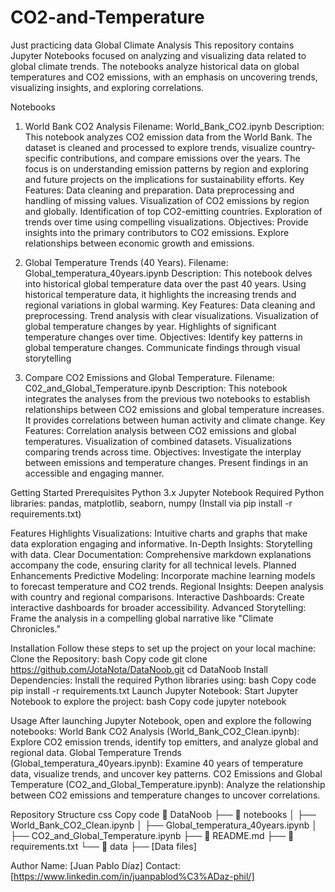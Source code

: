 # CO2-and-Temperature
Just practicing data
Global Climate Analysis
This repository contains Jupyter Notebooks focused on analyzing and visualizing data related to global climate trends. The notebooks analyze historical data on global temperatures and CO2 emissions, with an emphasis on uncovering trends, visualizing insights, and exploring correlations.
 

Notebooks
1. World Bank CO2 Analysis
Filename: World_Bank_CO2.ipynb
Description:
 This notebook analyzes CO2 emission data from the World Bank. The dataset is cleaned and processed to explore trends, visualize country-specific contributions, and compare emissions over the years. The focus is on understanding emission patterns by region and exploring and future projects on the implications for sustainability efforts.
Key Features:
Data cleaning and preparation.
Data preprocessing and handling of missing values.
Visualization of CO2 emissions by region and globally.
Identification of top CO2-emitting countries.
Exploration of trends over time using compelling visualizations.
Objectives:
Provide insights into the primary contributors to CO2 emissions.
Explore relationships between economic growth and emissions.
 

2. Global Temperature Trends (40 Years).
Filename: Global_temperatura_40years.ipynb
Description:
 This notebook delves into historical global temperature data over the past 40 years. Using historical temperature data, it highlights the increasing trends and regional variations in global warming.
Key Features:
Data cleaning and preprocessing.
Trend analysis with clear visualizations.
Visualization of global temperature changes by year.
Highlights of significant temperature changes over time.
Objectives:
Identify key patterns in global temperature changes.
Communicate findings through visual storytelling

3. Compare CO2 Emissions and Global Temperature.
Filename: C02_and_Global_Temperature.ipynb
Description:
 This notebook integrates the analyses from the previous two notebooks to establish relationships between CO2 emissions and global temperature increases. It provides correlations between human activity and climate change.
Key Features:
Correlation analysis between CO2 emissions and global temperatures.
Visualization of combined datasets.
Visualizations comparing trends across time.
Objectives:
Investigate the interplay between emissions and temperature changes.
Present findings in an accessible and engaging manner.

Getting Started
Prerequisites
Python 3.x
Jupyter Notebook
Required Python libraries: pandas, matplotlib, seaborn, numpy (Install via pip install -r requirements.txt)
 
 
Features
Highlights
Visualizations: Intuitive charts and graphs that make data exploration engaging and informative.
In-Depth Insights: Storytelling with data.
Clear Documentation: Comprehensive markdown explanations accompany the code, ensuring clarity for all technical levels.
Planned Enhancements
Predictive Modeling: Incorporate machine learning models to forecast temperature and CO2 trends.
Regional Insights: Deepen analysis with country and regional comparisons.
Interactive Dashboards: Create interactive dashboards for broader accessibility.
Advanced Storytelling: Frame the analysis in a compelling global narrative like "Climate Chronicles."

Installation
Follow these steps to set up the project on your local machine:
Clone the Repository:
bash
Copy code
git clone https://github.com/JotaNota/DataNoob.git
cd DataNoob
Install Dependencies: Install the required Python libraries using:
bash
Copy code
pip install -r requirements.txt
Launch Jupyter Notebook: Start Jupyter Notebook to explore the project:
bash
Copy code
jupyter notebook

Usage
After launching Jupyter Notebook, open and explore the following notebooks:
World Bank CO2 Analysis (World_Bank_CO2_Clean.ipynb):
 Explore CO2 emission trends, identify top emitters, and analyze global and regional data.
Global Temperature Trends (Global_temperatura_40years.ipynb):
 Examine 40 years of temperature data, visualize trends, and uncover key patterns.
CO2 Emissions and Global Temperature (CO2_and_Global_Temperature.ipynb):
 Analyze the relationship between CO2 emissions and temperature changes to uncover correlations.

Repository Structure
css
Copy code
📂 DataNoob
├── 📂 notebooks
│   ├── World_Bank_CO2_Clean.ipynb
│   ├── Global_temperatura_40years.ipynb
│   ├── CO2_and_Global_Temperature.ipynb
├── 📄 README.md
├── 📄 requirements.txt
└── 📂 data
	├── [Data files]



Author
Name: [Juan Pablo Díaz]
Contact: [https://www.linkedin.com/in/juanpablod%C3%ADaz-phil/]
